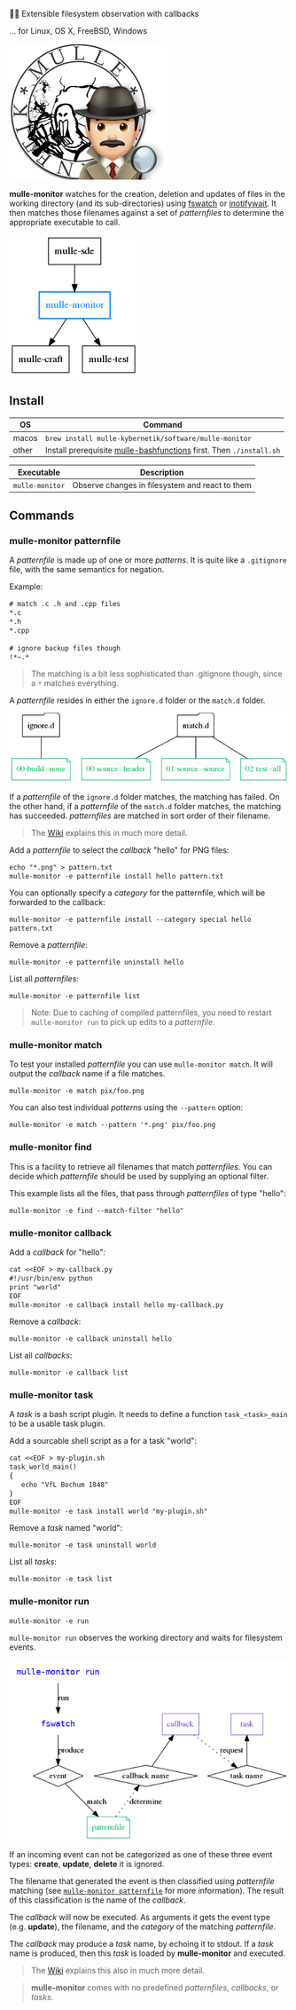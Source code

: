 🕵🏻‍ Extensible filesystem observation with callbacks

... for Linux, OS X, FreeBSD, Windows

![](mulle-monitor.png)

**mulle-monitor** watches for the creation, deletion and updates of files
in the working directory (and its sub-directories) using
[fswatch](https://github.com/emcrisostomo/fswatch) or
[inotifywait](https://linux.die.net/man/1/inotifywait). It then
matches those filenames against a set of *patternfiles* to determine the
appropriate executable to call.


![](dox/mulle-monitor-overview.png)


## Install


OS          | Command
------------|------------------------------------
macos       | `brew install mulle-kybernetik/software/mulle-monitor`
other       | Install prerequisite [mulle-bashfunctions](//github.com/mulle-nat/mulle-bashfunctions) first. Then `./install.sh`



Executable      | Description
----------------|--------------------------------
`mulle-monitor` | Observe changes in filesystem and react to them



## Commands


### mulle-monitor patternfile

A *patternfile* is made up of one or more *patterns*. It is quite like a
`.gitignore` file, with the same semantics for negation.


Example:

```
# match .c .h and .cpp files
*.c
*.h
*.cpp

# ignore backup files though
!*~.*
```

> The matching is a bit less sophisticated than .gitignore though, since
> a `*` matches everything.

A *patternfile* resides in either the `ignore.d` folder or the `match.d`
folder.

![](dox/mulle-monitor-match.png)

If a *patternfile* of the `ignore.d` folder matches, the matching has failed.
On the other hand, if a *patternfile* of the `match.d` folder matches, the
matching has succeeded. *patternfiles* are matched in sort order of their
filename.

> The [Wiki](https://github.com/mulle-sde/mulle-monitor/wiki)
> explains this in much more detail.

Add a *patternfile* to select the *callback* "hello" for PNG files:

```
echo "*.png" > pattern.txt
mulle-monitor -e patternfile install hello pattern.txt
```

You can optionally specify a *category* for the patternfile, which will be
forwarded to the callback:

```
mulle-monitor -e patternfile install --category special hello pattern.txt
```

Remove a *patternfile*:

```
mulle-monitor -e patternfile uninstall hello
```

List all *patternfiles*:

```
mulle-monitor -e patternfile list
```

> Note: Due to  caching of compiled patternfiles, you need
> to restart `mulle-monitor run` to pick up edits to a *patternfile*.


### mulle-monitor match

To test your installed *patternfile* you can use `mulle-monitor match`. It
will output the *callback* name if a file matches.

```
mulle-monitor -e match pix/foo.png
```

You can also test individual *patterns* using the `--pattern` option:

```
mulle-monitor -e match --pattern '*.png' pix/foo.png
```


### mulle-monitor find

This is a facility to retrieve all filenames that match *patternfiles*. You can
decide which *patternfile* should be used by supplying an optional filter.

This example lists all the files, that pass through *patternfiles* of type
"hello":

```
mulle-monitor -e find --match-filter "hello"
```


### mulle-monitor callback


Add a *callback* for "hello":

```
cat <<EOF > my-callback.py
#!/usr/bin/env python
print "world"
EOF
mulle-monitor -e callback install hello my-callback.py
```

Remove a *callback*:

```
mulle-monitor -e callback uninstall hello
```

List all *callbacks*:

```
mulle-monitor -e callback list
```


### mulle-monitor task

A *task* is a bash script plugin. It needs to define a function
`task_<task>_main` to be a usable task plugin.

Add a sourcable shell script as a for a task "world":

```
cat <<EOF > my-plugin.sh
task_world_main()
{
   echo "VfL Bochum 1848"
}
EOF
mulle-monitor -e task install world "my-plugin.sh"
```

Remove a *task* named "world":

```
mulle-monitor -e task uninstall world
```


List all *tasks*:

```
mulle-monitor -e task list
```


### mulle-monitor run

```
mulle-monitor -e run
```

`mulle-monitor run` observes the working directory and waits for filesystem
events.

![](dox/mulle-monitor-run.png)

If an incoming event can not be categorized as one of these three event types:
**create**, **update**, **delete** it is ignored.

The filename that generated the event is then classified using *patternfile*
matching (see [`mulle-monitor patternfile`](#mulle-monitor-patternfile) for
more information).
The result of this classification is the name of the *callback*.

The *callback* will now be executed. As arguments it gets the event type
(e.g. **update**), the filename, and the *category* of the matching
*patternfile*.

The *callback* may produce a *task* name, by echoing it to stdout. If a
*task* name is produced, then this *task* is loaded by **mulle-monitor**
and executed.

> The [Wiki](https://github.com/mulle-sde/mulle-monitor/wiki)
> explains this also in much more detail.

> **mulle-monitor** comes with no predefined *patternfiles*, *callbacks*, or
> *tasks*.
